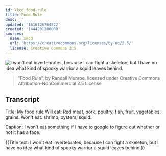 ```yaml
---
id: xkcd.food-rule
title: Food Rule
desc: ''
updated: '1616126764522'
created: '1444201200000'
sources:
  name: xkcd
  url: 'https://creativecommons.org/licenses/by-nc/2.5/'
  license: Creative Commons 2.5
---
```

![I won't eat invertebrates, because I can fight a skeleton, but I have no idea what kind of spooky warrior a squid leaves behind.](https://imgs.xkcd.com/comics/food_rule.png)
> "Food Rule", by Randall Munroe, licensed under Creative Commons Attribution-NonCommercial 2.5 License

## Transcript
Title: My food rule
Will eat: Red meat, pork, poultry, fish, fruit, vegetables, grains.
Won't eat: shrimp, oysters, squid.

Caption: I won't eat something if I have to google to figure out whether or not it has a face.

{{Title text: I won't eat invertebrates, because I can fight a skeleton, but I have no idea what kind of spooky warrior a squid leaves behind.}}
